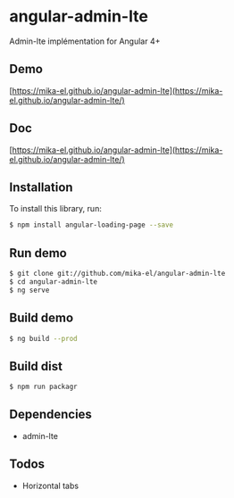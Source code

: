 # angular-admin-lte

Admin-lte implémentation for Angular 4+

## Demo
[https://mika-el.github.io/angular-admin-lte](https://mika-el.github.io/angular-admin-lte/)

## Doc
[https://mika-el.github.io/angular-admin-lte](https://mika-el.github.io/angular-admin-lte/)

## Installation

To install this library, run:

```bash
$ npm install angular-loading-page --save
```
## Run demo

```bash
$ git clone git://github.com/mika-el/angular-admin-lte
$ cd angular-admin-lte
$ ng serve
```
## Build demo
```bash
$ ng build --prod
```

## Build dist
```bash
$ npm run packagr
```

## Dependencies

* admin-lte

## Todos

* Horizontal tabs
